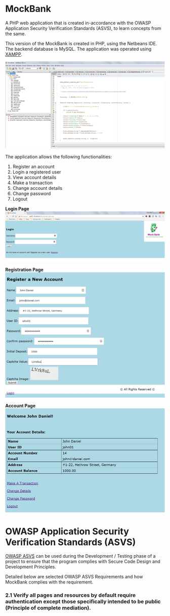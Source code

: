 # MockBank
A PHP web application that is created in-accordance with the OWASP Application Security Verification Standards (ASVS), to learn concepts from the same.

This version of the MockBank is created in PHP, using the Netbeans IDE.  The backend database is MySQL.  The application was operated using [XAMPP](https://www.apachefriends.org/index.html).

<kbd>![Netbeans IDE](/images/netbeans_ide.jpg)</kbd>

The application allows the following functionalities:
1. Register an account
1. Login a registered user
1. View account details
1. Make a transaction
1. Change account details
1. Change password
1. Logout

**Login Page**
![MockBank Index](/images/mockbank_index.jpg)


**Registration Page**
![Registration Page](/images/registration.jpg)


**Account Page**
![Account Page](/images/account.jpg)


# OWASP Application Security Verification Standards (ASVS)

[OWASP ASVS](https://www.owasp.org/index.php/Category:OWASP_Application_Security_Verification_Standard_Project) can be used during the Development / Testing phase of a project to ensure that the program complies with Secure Code Design and Development Principles.

Detailed below are selected OWASP ASVS Requirements and how MockBank complies with the requirement.

### 2.1 Verify all pages and resources by default require authentication except those specifically intended to be public (Principle of complete mediation).


















